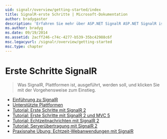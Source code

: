 ```yaml
---
uid: signalr/overview/getting-started/index
title: SignalR-erste Schritte | Microsoft-Dokumentation
author: bradygaster
description: 'Erfahren Sie mehr über ASP.NET SignalR ASP.NET SignalR ist eine neue Bibliothek für ASP.NET-Entwickler,, die Entwicklung von Echtzeit-Webfunktionen erleichtert. SignalR ermöglicht Bi...'
ms.author: bradyg
ms.date: 09/19/2014
ms.assetid: 2acff246-c74c-4277-b539-35bc42988c6f
msc.legacyurl: /signalr/overview/getting-started
msc.type: chapter
---
```

<a name="signalr-getting-started"></a>Erste Schritte SignalR
====================
> Was SignalR, Plattformen ist, ausgeführt, werden soll, und klicken Sie mit der Vorgehensweise zum Einstieg.


- [Einführung zu SignalR](introduction-to-signalr.md)
- [Unterstützte Plattformen](supported-platforms.md)
- [Tutorial: Erste Schritte mit SignalR 2](tutorial-getting-started-with-signalr.md)
- [Tutorial: Erste Schritte mit SignalR 2 und MVC 5](tutorial-getting-started-with-signalr-and-mvc.md)
- [Tutorial: Echtzeitnachrichten mit SignalR 2](tutorial-high-frequency-realtime-with-signalr.md)
- [Tutorial: Serverübertragung mit SignalR 2](tutorial-server-broadcast-with-signalr.md)
- [Praxisnahe Übung: Echtzeit-Webanwendungen mit SignalR](real-time-web-applications-with-signalr.md)
